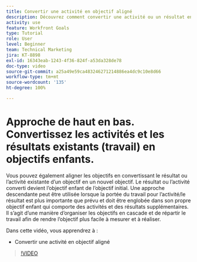```yaml
---
title: Convertir une activité en objectif aligné
description: Découvrez comment convertir une activité ou un résultat en objectif aligné dans [!DNL   Goals].
activity: use
feature: Workfront Goals
type: Tutorial
role: User
level: Beginner
team: Technical Marketing
jira: KT-8898
exl-id: 16343eab-1243-4f36-824f-a53da328de78
doc-type: video
source-git-commit: a25a49e59ca483246271214886ea4dc9c10e8d66
workflow-type: tm+mt
source-wordcount: '135'
ht-degree: 100%

---
```


# Approche de haut en bas. Convertissez les activités et les résultats existants (travail) en objectifs enfants.

Vous pouvez également aligner les objectifs en convertissant le résultat ou l’activité existante d’un objectif en un nouvel objectif. Le résultat ou l’activité converti devient l’objectif enfant de l’objectif initial. Une approche descendante peut être utilisée lorsque la portée du travail pour l’activité/le résultat est plus importante que prévu et doit être englobée dans son propre objectif enfant qui comporte des activités et des résultats supplémentaires. Il s’agit d’une manière d’organiser les objectifs en cascade et de répartir le travail afin de rendre l’objectif plus facile à mesurer et à réaliser.

Dans cette vidéo, vous apprendrez à :

* Convertir une activité en objectif aligné

>[!VIDEO](https://video.tv.adobe.com/v/335192/?quality=12&learn=on)
